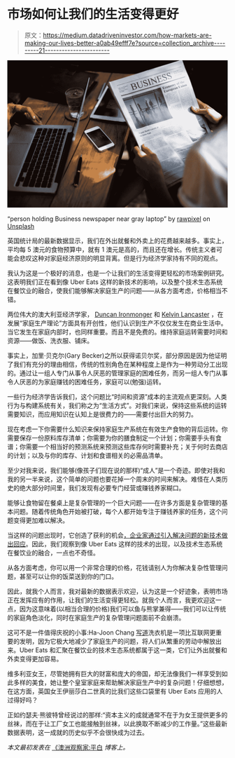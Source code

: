 # 市场如何让我们的生活变得更好

> 原文：<https://medium.datadriveninvestor.com/how-markets-are-making-our-lives-better-a0ab49efff7e?source=collection_archive---------21----------------------->

![](img/3a8e24aaa1d48a78d2ac1f5eeb632976.png)

“person holding Business newspaper near gray laptop” by [rawpixel](https://unsplash.com/@rawpixel?utm_source=medium&utm_medium=referral) on [Unsplash](https://unsplash.com?utm_source=medium&utm_medium=referral)

英国统计局的最新数据显示，我们在外出就餐和外卖上的花费越来越多。事实上，平均每 5 澳元的食物预算中，就有 1 澳元是高的，而且还在增长。传统主义者可能会悲叹这种对家庭经济原则的明显背离。但是行为经济学家持有不同的观点。

我认为这是一个极好的消息，也是一个让我们的生活变得更轻松的市场案例研究。这表明我们正在看到像 Uber Eats 这样的新技术的影响，以及整个技术生态系统在餐饮业的融合，使我们能够解决家庭生产的问题——从各方面考虑，价格相当不错。

两位伟大的澳大利亚经济学家， [Duncan Ironmonger](https://minerva-access.unimelb.edu.au/handle/11343/33646) 和 [Kelvin Lancaster](https://www.jstor.org/stable/1828835?seq=1#page_scan_tab_contents) ，在发展“家庭生产理论”方面具有开创性，他们认识到生产不仅仅发生在商业生活中。当它发生在家庭内部时，也同样重要。而且不是免费的。维持家庭运转需要时间和资源——做饭、洗衣服、铺床。

事实上，加里·贝克尔(Gary Becker)之所以获得诺贝尔奖，部分原因是因为他证明了我们有充分的理由相信，传统的性别角色在某种程度上是作为一种劳动分工出现的。通过让一组人专门从事令人厌恶的管理家庭的困难任务，而另一组人专门从事令人厌恶的为家庭赚钱的困难任务，家庭可以(勉强)运转。

一些行为经济学告诉我们，这个问题比“时间和资源”成本的主流观点更深刻。人类行为与构建系统有关，我们称之为“生活方式”。对我们来说，保持这些系统的运转需要知识，而应用知识在认知上是很费力的——需要付出巨大的努力。

现在考虑一下你需要什么知识来保持家庭生产系统在有效生产食物的背后运转。你需要保存一份原料库存清单；你需要为你的膳食制定一个计划；你需要手头有食谱；你需要一个相当好的预测系统来预测这些库存何时需要补充；关于何时去商店的计划；以及与你的库存、计划和食谱相关的必需品清单。

至少对我来说，我们能够(像孩子们现在说的那样)“成人”是一个奇迹。即使对我和我的另一半来说，这个简单的问题也要花掉一个周末的时间来解决。难怪在人类历史的绝大部分时间里，我们发现有必要专门经营或赚钱养家糊口。

能够让食物留在餐桌上是复杂管理的一个巨大问题——在许多方面是复杂管理的基本问题。随着传统角色开始被打破，每个人都开始专注于赚钱养家的任务，这个问题变得更加难以解决。

当这样的问题出现时，它创造了获利的机会[，企业家通过引入解决问题的新技术做出回应](https://www.jstor.org/stable/2729693)。因此，我们观察到像 Uber Eats 这样的技术的出现，以及技术生态系统在餐饮业的融合，一点也不奇怪。

从各方面考虑，你可以用一个非常合理的价格，花钱请别人为你解决复杂性管理问题，甚至可以让你的饭菜送到你的门口。

因此，就我个人而言，我对最新的数据表示欢迎，认为这是一个好迹象，表明市场正在发挥应有的作用，让我们的生活变得更轻松。就我个人而言，我更欢迎这一点，因为这意味着(以相当合理的价格)我们可以鱼与熊掌兼得——我们可以让传统的家庭角色淡化，同时在家庭生产的复杂管理问题面前不会崩溃。

这可不是一件值得庆祝的小事:Ha-Joon Chang [写道](https://www.bloomsbury.com/us/23-things-they-dont-tell-you-about-capitalism-9781608193387/)洗衣机是一项比互联网更重要的发明，因为它极大地减少了家庭生产的问题，将人们从繁重的劳动中解放出来。Uber Eats 和汇聚在餐饮业的技术生态系统都属于这一类，它们让外出就餐和外卖变得更加容易。

维多利亚女王，尽管她拥有巨大的财富和庞大的帝国，却无法像我们一样享受到如此多样的美食，她让整个皇室家庭来帮助解决家庭生产中的复杂问题！仔细想想，在这方面，英国女王伊丽莎白二世真的比我们这些口袋里有 Uber Eats 应用的人过得好吗？

正如约瑟夫·熊彼特曾经说过的那样:“资本主义的成就通常不在于为女王提供更多的丝袜，而在于让工厂女工也能接触到丝袜，以此换取不断减少的工作量。”这些最新数据表明，这一成就的历史似乎不会很快成为过去。

*本文最初发表在* [《澳洲观察家:平白](https://www.spectator.com.au/2018/10/how-markets-are-making-our-lives-better/) *博客上。*